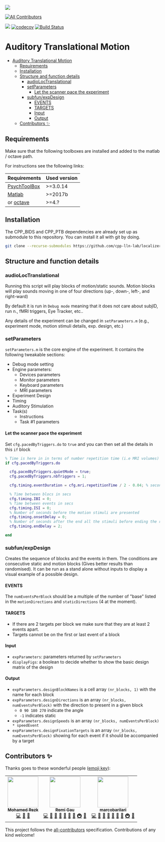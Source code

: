 [![](https://img.shields.io/badge/Octave-CI-blue?logo=Octave&logoColor=white)](https://github.com/cpp-lln-lab/localizer_auditory_motion/actions)

<!-- ALL-CONTRIBUTORS-BADGE:START - Do not remove or modify this section -->

[![All Contributors](https://img.shields.io/badge/all_contributors-3-orange.svg?style=flat-square)](#contributors-)

<!-- ALL-CONTRIBUTORS-BADGE:END -->

![](https://github.com/cpp-lln-lab/localizer_auditory_motion/workflows/CI/badge.svg)
[![codecov](https://codecov.io/gh/cpp-lln-lab/localizer_auditory_motion/branch/master/graph/badge.svg)](https://codecov.io/gh/cpp-lln-lab/localizer_auditory_motion)
[![Build Status](https://travis-ci.com/cpp-lln-lab/localizer_auditory_motion.svg?branch=master)](https://travis-ci.com/cpp-lln-lab/localizer_auditory_motion)

# Auditory Translational Motion

- [Auditory Translational Motion](#auditory-translational-motion)
  - [Requirements](#requirements)
  - [Installation](#installation)
  - [Structure and function details](#structure-and-function-details)
    - [audioLocTranslational](#audioloctranslational)
    - [setParameters](#setparameters)
      - [Let the scanner pace the experiment](#let-the-scanner-pace-the-experiment)
    - [subfun/expDesign](#subfunexpdesign)
      - [EVENTS](#events)
      - [TARGETS](#targets)
      - [Input](#input)
      - [Output](#output)
  - [Contributors ✨](#contributors-)

## Requirements

Make sure that the following toolboxes are installed and added to the matlab /
octave path.

For instructions see the following links:

| Requirements                                             | Used version |
| -------------------------------------------------------- | ------------ |
| [PsychToolBox](http://psychtoolbox.org/)                 | >=3.0.14     |
| [Matlab](https://www.mathworks.com/products/matlab.html) | >=2017b      |
| or [octave](https://www.gnu.org/software/octave/)        | >=4.?        |

## Installation

The CPP_BIDS and CPP_PTB dependencies are already set up as submodule to this
repository. You can install it all with git by doing.

```bash
git clone --recurse-submodules https://github.com/cpp-lln-lab/localizer_auditory_motion.git
```

## Structure and function details

### audioLocTranslational

Running this script will play blocks of motion/static sounds. Motion blocks will
play sounds moving in one of four directions (up-, down-, left-, and right-ward)

By default it is run in `Debug mode` meaning that it does not care about subjID,
run n., fMRI triggers, Eye Tracker, etc..

Any details of the experiment can be changed in `setParameters.m` (e.g.,
experiment mode, motion stimuli details, exp. design, etc.)

### setParameters

`setParameters.m` is the core engine of the experiment. It contains the
following tweakable sections:

- Debug mode setting
- Engine parameters:
  - Devices parameters
  - Monitor parameters
  - Keyboard parameters
  - MRI parameters
- Experiment Design
- Timing
- Auditory Stimulation
- Task(s)
  - Instructions
  - Task #1 parameters

#### Let the scanner pace the experiment

Set `cfg.pacedByTriggers.do` to `true` and you can then set all the details in
this `if` block

```matlab
% Time is here in in terms of number repetition time (i.e MRI volumes)
if cfg.pacedByTriggers.do

  cfg.pacedByTriggers.quietMode = true;
  cfg.pacedByTriggers.nbTriggers = 1;

  cfg.timing.eventDuration = cfg.mri.repetitionTime / 2 - 0.04; % second

  % Time between blocs in secs
  cfg.timing.IBI = 0;
  % Time between events in secs
  cfg.timing.ISI = 0;
  % Number of seconds before the motion stimuli are presented
  cfg.timing.onsetDelay = 0;
  % Number of seconds after the end all the stimuli before ending the run
  cfg.timing.endDelay = 2;

end
```

### subfun/expDesign

Creates the sequence of blocks and the events in them. The conditions are
consecutive static and motion blocks (Gives better results than randomised). It
can be run as a stand alone without inputs to display a visual example of a
possible design.

#### EVENTS

The `numEventsPerBlock` should be a multiple of the number of "base" listed in
the `motionDirections` and `staticDirections` (4 at the moment).

#### TARGETS

- If there are 2 targets per block we make sure that they are at least 2 events
  apart.
- Targets cannot be on the first or last event of a block

#### Input

- `expParameters`: parameters returned by `setParameters`
- `displayFigs`: a boolean to decide whether to show the basic design matrix of
  the design

#### Output

- `expParameters.designBlockNames` is a cell array `(nr_blocks, 1)` with the
  name for each block
- `expParameters.designDirections` is an array `(nr_blocks, numEventsPerBlock)`
  with the direction to present in a given block
  - `0 90 180 270` indicate the angle
  - `-1` indicates static
- `expParameters.designSpeeds` is an array
  `(nr_blocks, numEventsPerBlock) * speedEvent`
- `expParameters.designFixationTargets` is an array
  `(nr_blocks, numEventsPerBlock)` showing for each event if it should be
  accompanied by a target

## Contributors ✨

Thanks goes to these wonderful people
([emoji key](https://allcontributors.org/docs/en/emoji-key)):

<!-- ALL-CONTRIBUTORS-LIST:START - Do not remove or modify this section -->
<!-- prettier-ignore-start -->
<!-- markdownlint-disable -->
<table>
  <tr>
    <td align="center"><a href="https://github.com/mohmdrezk"><img src="https://avatars2.githubusercontent.com/u/9597815?v=4" width="100px;" alt=""/><br /><sub><b>Mohamed Rezk</b></sub></a><br /><a href="https://github.com/cpp-lln-lab/localizer_auditory_motion/commits?author=mohmdrezk" title="Code">💻</a> <a href="#design-mohmdrezk" title="Design">🎨</a> <a href="#ideas-mohmdrezk" title="Ideas, Planning, & Feedback">🤔</a></td>
    <td align="center"><a href="https://remi-gau.github.io/"><img src="https://avatars3.githubusercontent.com/u/6961185?v=4" width="100px;" alt=""/><br /><sub><b>Remi Gau</b></sub></a><br /><a href="https://github.com/cpp-lln-lab/localizer_auditory_motion/commits?author=Remi-Gau" title="Code">💻</a> <a href="#design-Remi-Gau" title="Design">🎨</a> <a href="#ideas-Remi-Gau" title="Ideas, Planning, & Feedback">🤔</a> <a href="https://github.com/cpp-lln-lab/localizer_auditory_motion/issues?q=author%3ARemi-Gau" title="Bug reports">🐛</a> <a href="#userTesting-Remi-Gau" title="User Testing">📓</a> <a href="https://github.com/cpp-lln-lab/localizer_auditory_motion/pulls?q=is%3Apr+reviewed-by%3ARemi-Gau" title="Reviewed Pull Requests">👀</a> <a href="#question-Remi-Gau" title="Answering Questions">💬</a> <a href="#infra-Remi-Gau" title="Infrastructure (Hosting, Build-Tools, etc)">🚇</a> <a href="#maintenance-Remi-Gau" title="Maintenance">🚧</a></td>
    <td align="center"><a href="https://github.com/marcobarilari"><img src="https://avatars3.githubusercontent.com/u/38101692?v=4" width="100px;" alt=""/><br /><sub><b>marcobarilari</b></sub></a><br /><a href="https://github.com/cpp-lln-lab/localizer_auditory_motion/commits?author=marcobarilari" title="Code">💻</a> <a href="#design-marcobarilari" title="Design">🎨</a> <a href="#ideas-marcobarilari" title="Ideas, Planning, & Feedback">🤔</a> <a href="https://github.com/cpp-lln-lab/localizer_auditory_motion/issues?q=author%3Amarcobarilari" title="Bug reports">🐛</a> <a href="#userTesting-marcobarilari" title="User Testing">📓</a> <a href="https://github.com/cpp-lln-lab/localizer_auditory_motion/pulls?q=is%3Apr+reviewed-by%3Amarcobarilari" title="Reviewed Pull Requests">👀</a> <a href="#question-marcobarilari" title="Answering Questions">💬</a> <a href="#infra-marcobarilari" title="Infrastructure (Hosting, Build-Tools, etc)">🚇</a> <a href="#maintenance-marcobarilari" title="Maintenance">🚧</a></td>
  </tr>
</table>

<!-- markdownlint-enable -->
<!-- prettier-ignore-end -->

<!-- ALL-CONTRIBUTORS-LIST:END -->

This project follows the
[all-contributors](https://github.com/all-contributors/all-contributors)
specification. Contributions of any kind welcome!
